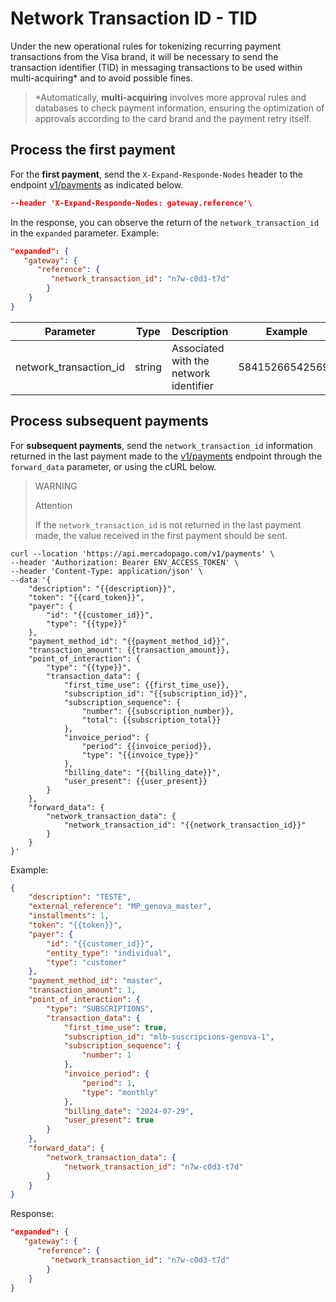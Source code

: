 # Network Transaction ID - TID

Under the new operational rules for tokenizing recurring payment transactions from the Visa brand, it will be necessary to send the transaction identifier (TID) in messaging transactions to be used within multi-acquiring* and to avoid possible fines.

> *Automatically, **multi-acquiring** involves more approval rules and databases to check payment information, ensuring the optimization of approvals according to the card brand and the payment retry itself.

## Process the first payment

For the **first payment**, send the `X-Expand-Responde-Nodes` header to the endpoint [v1/payments](/developers/en/reference/payments/_payments/post) as indicated below.

```json
--header 'X-Expand-Responde-Nodes: gateway.reference'\
```

In the response, you can observe the return of the `network_transaction_id` in the `expanded` parameter. Example:

```json
"expanded": {
   "gateway": {
 	  "reference": {
 		 "network_transaction_id": "n7w-c0d3-t7d"
 	    }
    }
}
```

| Parameter  | Type  | Description  | Example |
| --- | --- | --- | --- |
| network_transaction_id | string | Associated with the network identifier	 | 584152665425694 |

## Process subsequent payments

For **subsequent payments**, send the `network_transaction_id` information returned in the last payment made to the [v1/payments](/developers/es/reference/payments/_payments/post) endpoint through the `forward_data` parameter, or using the cURL below.

> WARNING
>
> Attention
> 
> If the `network_transaction_id` is not returned in the last payment made, the value received in the first payment should be sent.

```curl
curl --location 'https://api.mercadopago.com/v1/payments' \
--header 'Authorization: Bearer ENV_ACCESS_TOKEN' \
--header 'Content-Type: application/json' \
--data '{
    "description": "{{description}}",
    "token": "{{card_token}}",
    "payer": {
        "id": "{{customer_id}}",
        "type": "{{type}}"
    },
    "payment_method_id": "{{payment_method_id}}",
    "transaction_amount": {{transaction_amount}},
    "point_of_interaction": {
        "type": "{{type}}",
        "transaction_data": {
            "first_time_use": {{first_time_use}},
            "subscription_id": "{{subscription_id}}",
            "subscription_sequence": {
                "number": {{subscription_number}},
                "total": {{subscription_total}}
            },
            "invoice_period": {
                "period": {{invoice_period}},
                "type": "{{invoice_type}}"
            },
            "billing_date": "{{billing_date}}",
            "user_present": {{user_present}}
        }
    },
    "forward_data": {
        "network_transaction_data": {
            "network_transaction_id": "{{network_transaction_id}}"
        }
    }
}'
```

Example:

```json
{
    "description": "TESTE",
    "external_reference": "MP_genova_master",
    "installments": 1,
    "token": "{{token}}",
    "payer": {
        "id": "{{customer_id}}",
        "entity_type": "individual",
        "type": "customer"
    },
    "payment_method_id": "master",
    "transaction_amount": 1,
    "point_of_interaction": {
        "type": "SUBSCRIPTIONS",
        "transaction_data": {
            "first_time_use": true,
            "subscription_id": "mlb-suscripcions-genova-1",
            "subscription_sequence": {
                "number": 1
            },
            "invoice_period": {
                "period": 1,
                "type": "monthly"
            },
            "billing_date": "2024-07-29",
            "user_present": true
        }
    },
    "forward_data": {
        "network_transaction_data": {
            "network_transaction_id": "n7w-c0d3-t7d"
        }
    }
}
```

Response:

```json
"expanded": {
   "gateway": {
 	  "reference": {
 		 "network_transaction_id": "n7w-c0d3-t7d"
 	    }
    }
}
```